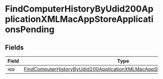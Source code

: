 # FindComputerHistoryByUdid200ApplicationXMLMacAppStoreApplicationsPending


## Fields

| Field                                                                                                                                                                                 | Type                                                                                                                                                                                  | Required                                                                                                                                                                              | Description                                                                                                                                                                           |
| ------------------------------------------------------------------------------------------------------------------------------------------------------------------------------------- | ------------------------------------------------------------------------------------------------------------------------------------------------------------------------------------- | ------------------------------------------------------------------------------------------------------------------------------------------------------------------------------------- | ------------------------------------------------------------------------------------------------------------------------------------------------------------------------------------- |
| `app`                                                                                                                                                                                 | [FindComputerHistoryByUdid200ApplicationXMLMacAppStoreApplicationsPendingApp](../../models/operations/findcomputerhistorybyudid200applicationxmlmacappstoreapplicationspendingapp.md) | :heavy_minus_sign:                                                                                                                                                                    | N/A                                                                                                                                                                                   |